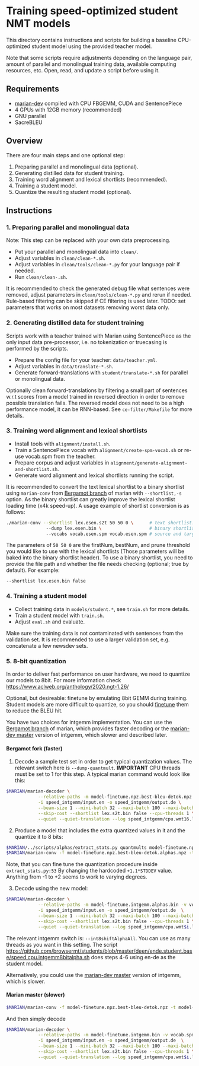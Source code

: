 # Training speed-optimized student NMT models

This directory contains instructions and scripts for building a baseline
CPU-optimized student model using the provided teacher model.

Note that some scripts require adjustments depending on the language pair,
amount of parallel and monolingual training data, available computing
resources, etc.  Open, read, and update a script before using it.


## Requirements

* [marian-dev](https://github.com/browsermt/marian-dev) compiled with CPU FBGEMM, CUDA and SentencePiece
* 4 GPUs with 12GB memory (recommended)
* GNU parallel
* SacreBLEU


## Overview

There are four main steps and one optional step:

1. Preparing parallel and monolingual data (optional).
2. Generating distilled data for student training.
3. Training word alignment and lexical shortlists (recommended).
4. Training a student model.
5. Quantize the resulting student model (optional).


## Instructions

### 1. Preparing parallel and monolingual data

Note: This step can be replaced with your own data preprocessing.

- Put your parallel and monolingual data into `clean/`.
- Adjust variables in `clean/clean-*.sh`.
- Adjust variables in `clean/tools/clean-*.py` for your language pair if needed.
- Run `clean/clean-.sh`.

It is recommended to check the generated debug file what sentences were removed,
adjust parameters in `clean/tools/clean-*.py` and rerun if needed.
Rule-based filtering can be skipped if CE filtering is used later.
TODO: set parameters that works on most datasets removing worst data only.

### 2. Generating distilled data for student training

Scripts work with a teacher trained with Marian using SentencePiece as the only
input data pre-processor, i.e. no tokenization or truecasing is performed by
the scripts.

- Prepare the config file for your teacher: `data/teacher.yml`.
- Adjust variables in `data/translate-*.sh`.
- Generate forward-translations with `student/translate-*.sh` for parallel or
  monolingual data.

Optionally clean forward-translations by filtering a small part of sentences
w.r.t scores from a model trained in reversed direction in order to remove
possible translation fails. The reversed model does not need to be a high
performance model, it can be RNN-based.  See `ce-filter/Makefile` for more
details.

### 3. Training word alignment and lexical shortlists

- Install tools with `alignment/install.sh`.
- Train a SentencePiece vocab with `alignment/create-spm-vocab.sh` or re-use
  vocab.spm from the teacher.
- Prepare corpus and adjust variables in `alignment/generate-alignment-and-shortlist.sh`.
- Generate word alignment and lexical shortlists running the script.

It is recommended to convert the text lexical shortlist to a binary shortlist using `marian-conv` from 
[Bergamot branch](https://github.com/browsermt/marian-dev/) of marian with `--shortlist,-s` option.
As the binary shortlist can greatly improve the lexical shortlist loading time (x4k speed-up).
A usage example of shortlist conversion is as follows:
```bash
./marian-conv --shortlist lex.esen.s2t 50 50 0 \      # text shortlist: path first best prune
               --dump lex.esen.bin \                  # binary shortlist: path
               --vocabs vocab.esen.spm vocab.esen.spm # source and target vocab path
```
The parameters of `50 50 0` are the firstNum, bestNum, and prune threshold
you would like to use with the lexical shortlists 
(Those parameters will be baked into the binary shortlist header).
To use a binary shortlist, you need to provide the file path and 
whether the file needs checking (optional; true by default). 
  For example:
```
--shortlist lex.esen.bin false
``` 

### 4. Training a student model

- Collect training data in `models/student.*`, see `train.sh` for more details.
- Train a student model with `train.sh`.
- Adjust `eval.sh` and evaluate.

Make sure the training data is not contaminated with sentences from the
validation set.  It is recommended to use a larger validation set, e.g.
concatenate a few newsdev sets.

### 5. 8-bit quantization

In order to deliver fast performance on user hardware, we need to quantize our models to 8bit. For more information check  https://www.aclweb.org/anthology/2020.ngt-1.26/

Optional, but desireable: finetune by emulating 8bit GEMM during training. Student models are more difficult to quantize, so you should [finetune](https://github.com/browsermt/students/tree/master/train-student/finetune) them to reduce the BLEU hit. 

You have two choices for intgemm implementation. You can use the [Bergamot branch](https://github.com/browsermt/marian-dev/) of marian, which provides faster decoding or the [marian-dev master](https://github.com/marian-nmt/marian-dev) version of intgemm, which slower and described later.

#### Bergamot fork (faster)

1. Decode a sample test set in order to get typical quantization values. The relevant switch here is `--dump-quantmult`. **IMPORTANT** CPU threads must be set to 1 for this step. A typical marian command would look like this:
```bash
$MARIAN/marian-decoder \
            --relative-paths -m model-finetune.npz.best-bleu-detok.npz -v vocab.spm vocab.spm --dump-quantmult \
            -i speed_intgemm/input.en -o speed_intgemm/output.de \
            --beam-size 1 --mini-batch 32 --maxi-batch 100 --maxi-batch-sort src -w 128 \
            --skip-cost --shortlist lex.s2t.bin false --cpu-threads 1 \
            --quiet --quiet-translation --log speed_intgemm/cpu.wmt16.log 2> quantmults
```
2. Produce a model that includes the extra quantized values in it and the quantize it to 8 bits:
```bash
$MARIAN/../scripts/alphas/extract_stats.py quantmults model-finetune.npz.best-bleu-detok.npz model-finetune.npz.best-bleu-detok.alphas.npz
$MARIAN/marian-conv -f model-finetune.npz.best-bleu-detok.alphas.npz -t model-finetune.intgemm.alphas.bin --gemm-type intgemm8
```
Note, that you can fine tune the quantization procedure inside `extract_stats.py:53` By changing the hardcoded `+1.1*STDDEV` value. Anything from -1 to +2 seems to work to varying degrees.

3. Decode using the new model:

```bash
$MARIAN/marian-decoder \
            --relative-paths -m model-finetune.intgemm.alphas.bin -v vocab.spm vocab.spm --int8shiftAlphaAll \
            -i speed_intgemm/input.en -o speed_intgemm/output.de  \
            --beam-size 1 --mini-batch 32 --maxi-batch 100 --maxi-batch-sort src -w 128 \
            --skip-cost --shortlist lex.s2t.bin false --cpu-threads 1 \
            --quiet --quiet-translation --log speed_intgemm/cpu.wmt$i.log
```

The relevant intgemm switch is: `--int8shiftAlphaAll`. You can use as many threads as you want in this setting. The script https://github.com/browsermt/students/blob/master/deen/ende.student.base/speed.cpu.intgemm8bitalpha.sh does steps 4-6 using en-de as the student model.

Alternatively, you could use the [marian-dev master](https://github.com/marian-nmt/marian-dev) version of intgemm, which is slower.


#### Marian master (slower)

```bash
$MARIAN/marian-conv -f model-finetune.npz.best-bleu-detok.npz -t model-finetune.intgemm.alphas.bin --gemm-type intgemm8
```

And then simply decode

```bash
$MARIAN/marian-decoder \
            --relative-paths -m model-finetune.intgemm.bin -v vocab.spm vocab.spm \
            -i speed_intgemm/input.en -o speed_intgemm/output.de  \
            --beam-size 1 --mini-batch 32 --maxi-batch 100 --maxi-batch-sort src -w 128 \
            --skip-cost --shortlist lex.s2t.bin false --cpu-threads 1 \
            --quiet --quiet-translation --log speed_intgemm/cpu.wmt$i.log
```

